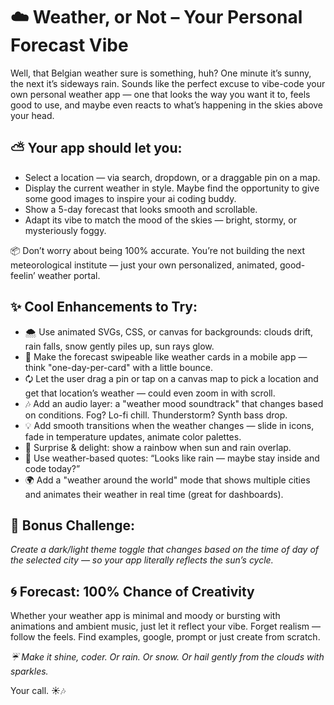 # ☁️ Weather, or Not – Your Personal Forecast Vibe

Well, that Belgian weather sure is something, huh? One minute it’s sunny, the next it’s sideways rain. Sounds like the perfect excuse to vibe-code your own personal weather app — one that looks the way you want it to, feels good to use, and maybe even reacts to what’s happening in the skies above your head.

## ⛅️ Your app should let you:

- Select a location — via search, dropdown, or a draggable pin on a map.
- Display the current weather in style. Maybe find the opportunity to give some good images to inspire your ai coding buddy.
- Show a 5-day forecast that looks smooth and scrollable.
- Adapt its vibe to match the mood of the skies — bright, stormy, or mysteriously foggy.

📦 Don’t worry about being 100% accurate. You’re not building the next meteorological institute — just your own personalized, animated, good-feelin’ weather portal.

## ✨ Cool Enhancements to Try:

- 🌨️ Use animated SVGs, CSS, or canvas for backgrounds: clouds drift, rain falls, snow gently piles up, sun rays glow.
- 📱 Make the forecast swipeable like weather cards in a mobile app — think "one-day-per-card" with a little bounce.
- 🗘️ Let the user drag a pin or tap on a canvas map to pick a location and get that location’s weather — could even zoom in with scroll.
- 🎶 Add an audio layer: a "weather mood soundtrack" that changes based on conditions. Fog? Lo-fi chill. Thunderstorm? Synth bass drop.
- 💡 Add smooth transitions when the weather changes — slide in icons, fade in temperature updates, animate color palettes.
- 🌈 Surprise & delight: show a rainbow when sun and rain overlap.
- 🧠 Use weather-based quotes: “Looks like rain — maybe stay inside and code today?”
- 🌍 Add a "weather around the world" mode that shows multiple cities and animates their weather in real time (great for dashboards).

## 🌟 Bonus Challenge:

_Create a dark/light theme toggle that changes based on the time of day of the selected city — so your app literally reflects the sun’s cycle._

## 🌀 Forecast: 100% Chance of Creativity

Whether your weather app is minimal and moody or bursting with animations and ambient music, just let it reflect your vibe. Forget realism — follow the feels. Find examples, google, prompt or just create from scratch.

_☔ Make it shine, coder. Or rain. Or snow.
Or hail gently from the clouds with sparkles._

Your call. ☀️🎶
